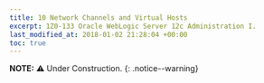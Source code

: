 ```yaml
---
title: 10 Network Channels and Virtual Hosts
excerpt: 1Z0-133 Oracle WebLogic Server 12c Administration I.
last_modified_at: 2018-01-02 21:28:04 +00:00
toc: true
---
```


**NOTE:** :warning: Under Construction.
{: .notice--warning}
